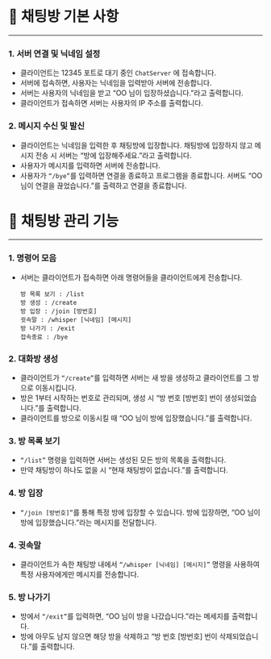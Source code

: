 # 💬 채팅방 기본 사항
---
### 1. 서버 연결 및 닉네임 설정
- 클라이언트는 12345 포트로 대기 중인 `ChatServer` 에 접속합니다. 
- 서버에 접속하면, 사용자는 닉네임을 입력받아 서버에 전송합니다. 
- 서버는 사용자의 닉네임을 받고 “OO 님이 입장하셨습니다.”라고 출력합니다. 
- 클라이언트가 접속하면 서버는 사용자의 IP 주소를 출력합니다.

### 2. 메시지 수신 및 발신
- 클라이언트는 닉네임을 입력한 후 채팅방에 입장합니다. 채팅방에 입장하지 않고 메시지 전송 시 서버는 “방에 입장해주세요.”라고 출력합니다.
- 사용자가 메시지를 입력하면 서버에 전송합니다.
- 사용자가 `“/bye”`를 입력하면 연결을 종료하고 프로그램을 종료합니다. 서버도 “OO 님이 연결을 끊었습니다.”를 출력하고 연결을 종료합니다.

# 💬 채팅방 관리 기능
---
### 1. 명령어 모음
- 서버는 클라이언트가 접속하면 아래 명령어들을 클라이언트에게 전송합니다.

  ```
  방 목록 보기 : /list
  방 생성 : /create
  방 입장 : /join [방번호]
  귓속말 : /whisper [닉네임] [메시지]
  방 나가기 : /exit
  접속종료 : /bye
  ```

### 2. 대화방 생성
- 클라이언트가 `“/create”`를 입력하면 서버는 새 방을 생성하고 클라이언트를 그 방으로 이동시킵니다.
- 방은 1부터 시작하는 번호로 관리되며, 생성 시 “방 번호 [방번호] 번이 생성되었습니다.”를 출력합니다.
- 클라이언트를 방으로 이동시킬 때 “OO 님이 방에 입장했습니다.”를 출력합니다.

### 3. 방 목록 보기
- `“/list”` 명령을 입력하면 서버는 생성된 모든 방의 목록을 출력합니다.
- 만약 채팅방이 하나도 없을 시 “현재 채팅방이 없습니다.”를 출력합니다.

### 4. 방 입장
- `“/join [방번호]”`를 통해 특정 방에 입장할 수 있습니다. 방에 입장하면, “OO 님이 방에 입장했습니다.”라는 메시지를 전달합니다.

### 4. 귓속말
- 클라이언트가 속한 채팅방 내에서 `“/whisper [닉네임] [메시지]”` 명령을 사용하여 특정 사용자에게만 메시지를 전송합니다.

### 5. 방 나가기
- 방에서 `“/exit”`를 입력하면, “OO 님이 방을 나갔습니다.”라는 메세지를 출력합니다.
- 방에 아무도 남지 않으면 해당 방을 삭제하고 “방 번호 [방번호] 번이 삭제되었습니다.”를 출력합니다.
